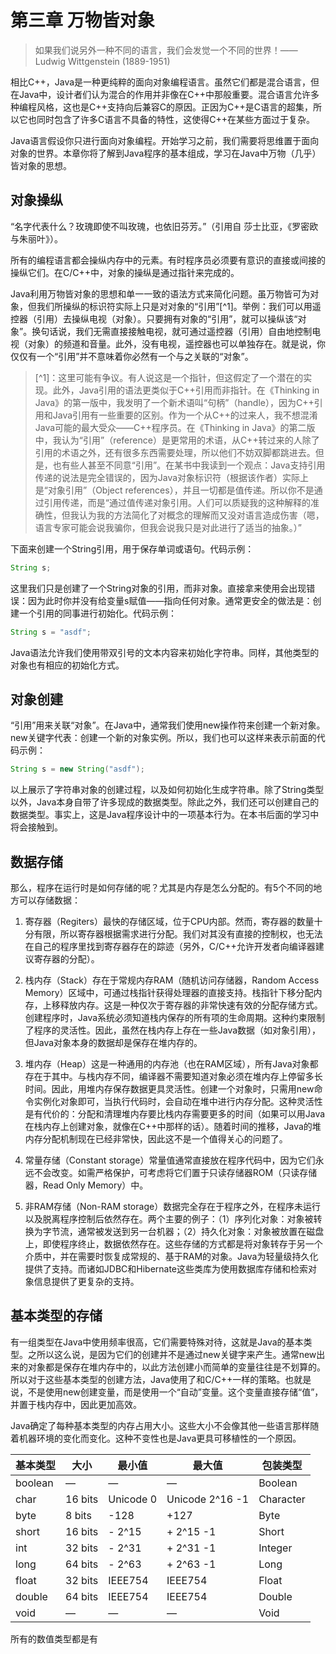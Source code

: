 # 第三章 万物皆对象

> 如果我们说另外一种不同的语言，我们会发觉一个不同的世界！——Ludwig Wittgenstein (1889-1951)

相比C++，Java是一种更纯粹的面向对象编程语言。虽然它们都是混合语言，但在Java中，设计者们认为混合的作用并非像在C++中那般重要。混合语言允许多种编程风格，这也是C++支持向后兼容C的原因。正因为C++是C语言的超集，所以它也同时包含了许多C语言不具备的特性，这使得C++在某些方面过于复杂。

Java语言假设你只进行面向对象编程。开始学习之前，我们需要将思维置于面向对象的世界。本章你将了解到Java程序的基本组成，学习在Java中万物（几乎）皆对象的思想。

## 对象操纵

“名字代表什么？玫瑰即使不叫玫瑰，也依旧芬芳。”（引用自 莎士比亚，《罗密欧与朱丽叶》）。

所有的编程语言都会操纵内存中的元素。有时程序员必须要有意识的直接或间接的操纵它们。在C/C++中，对象的操纵是通过指针来完成的。

Java利用万物皆对象的思想和单一一致的语法方式来简化问题。虽万物皆可为对象，但我们所操纵的标识符实际上只是对对象的“引用”[^1]。举例：我们可以用遥控器（引用）去操纵电视（对象）。只要拥有对象的“引用”，就可以操纵该“对象”。换句话说，我们无需直接接触电视，就可通过遥控器（引用）自由地控制电视（对象）的频道和音量。此外，没有电视，遥控器也可以单独存在。就是说，你仅仅有一个“引用”并不意味着你必然有一个与之关联的“对象”。

> [^1]：这里可能有争议。有人说这是一个指针，但这假定了一个潜在的实现。此外，Java引用的语法更类似于C++引用而非指针。在《Thinking in Java》的第一版中，我发明了一个新术语叫“句柄”（handle），因为C++引用和Java引用有一些重要的区别。作为一个从C++的过来人，我不想混淆Java可能的最大受众——C++程序员。在《Thinking in Java》的第二版中，我认为“引用”（reference）是更常用的术语，从C++转过来的人除了引用的术语之外，还有很多东西需要处理，所以他们不妨双脚都跳进去。但是，也有些人甚至不同意“引用”。在某书中我读到一个观点：Java支持引用传递的说法是完全错误的，因为Java对象标识符（根据该作者）实际上是“对象引用”（Object references），并且一切都是值传递。所以你不是通过引用传递，而是“通过值传递对象引用。人们可以质疑我的这种解释的准确性，但我认为我的方法简化了对概念的理解而又没对语言造成伤害（嗯，语言专家可能会说我骗你，但我会说我只是对此进行了适当的抽象。）”

下面来创建一个String引用，用于保存单词或语句。代码示例：

```java
String s;
```

这里我们只是创建了一个String对象的引用，而非对象。直接拿来使用会出现错误：因为此时你并没有给变量s赋值——指向任何对象。通常更安全的做法是：创建一个引用的同事进行初始化。代码示例：

```java
String s = "asdf";
```

Java语法允许我们使用带双引号的文本内容来初始化字符串。同样，其他类型的对象也有相应的初始化方式。

## 对象创建

“引用”用来关联“对象”。在Java中，通常我们使用new操作符来创建一个新对象。new关键字代表：创建一个新的对象实例。所以，我们也可以这样来表示前面的代码示例：

```java
String s = new String("asdf");
```

以上展示了字符串对象的创建过程，以及如何初始化生成字符串。除了String类型以外，Java本身自带了许多现成的数据类型。除此之外，我们还可以创建自己的数据类型。事实上，这是Java程序设计中的一项基本行为。在本书后面的学习中将会接触到。

## 数据存储

那么，程序在运行时是如何存储的呢？尤其是内存是怎么分配的。有5个不同的地方可以存储数据：

1. 寄存器（Regiters）最快的存储区域，位于CPU内部。然而，寄存器的数量十分有限，所以寄存器根据需求进行分配。我们对其没有直接的控制权，也无法在自己的程序里找到寄存器存在的踪迹（另外，C/C++允许开发者向编译器建议寄存器的分配）。

2. 栈内存（Stack）存在于常规内存RAM（随机访问存储器，Random Access Memory）区域中，可通过栈指针获得处理器的直接支持。栈指针下移分配内存，上移释放内存。这是一种仅次于寄存器的非常快速有效的分配存储方式。创建程序时，Java系统必须知道栈内保存的所有项的生命周期。这种约束限制了程序的灵活性。因此，虽然在栈内存上存在一些Java数据（如对象引用），但Java对象本身的数据却是保存在堆内存的。

3. 堆内存（Heap）这是一种通用的内存池（也在RAM区域），所有Java对象都存在于其中。与栈内存不同，编译器不需要知道对象必须在堆内存上停留多长时间。因此，用堆内存保存数据更具灵活性。创建一个对象时，只需用new命令实例化对象即可，当执行代码时，会自动在堆中进行内存分配。这种灵活性是有代价的：分配和清理堆内存要比栈内存需要更多的时间（如果可以用Java在栈内存上创建对象，就像在C++中那样的话）。随着时间的推移，Java的堆内存分配机制现在已经非常快，因此这不是一个值得关心的问题了。

4. 常量存储（Constant storage）常量值通常直接放在程序代码中，因为它们永远不会改变。如需严格保护，可考虑将它们置于只读存储器ROM（只读存储器，Read Only Memory）中。

5. 非RAM存储（Non-RAM storage）数据完全存在于程序之外，在程序未运行以及脱离程序控制后依然存在。两个主要的例子：（1）序列化对象：对象被转换为字节流，通常被发送到另一台机器；（2）持久化对象：对象被放置在磁盘上，即使程序终止，数据依然存在。这些存储的方式都是将对象转存于另一个介质中，并在需要时恢复成常规的、基于RAM的对象。Java为轻量级持久化提供了支持。而诸如JDBC和Hibernate这些类库为使用数据库存储和检索对象信息提供了更复杂的支持。

## 基本类型的存储

有一组类型在Java中使用频率很高，它们需要特殊对待，这就是Java的基本类型。之所以这么说，是因为它们的创建并不是通过new关键字来产生。通常new出来的对象都是保存在堆内存中的，以此方法创建小而简单的变量往往是不划算的。所以对于这些基本类型的创建方法，Java使用了和C/C++一样的策略。也就是说，不是使用new创建变量，而是使用一个“自动”变量。这个变量直接存储“值”，并置于栈内存中，因此更加高效。

Java确定了每种基本类型的内存占用大小。这些大小不会像其他一些语言那样随着机器环境的变化而变化。这种不变性也是Java更具可移植性的一个原因。

基本类型|大小|最小值|最大值|包装类型
--- | --- | --- | --- | ---
boolean | — | — | — | Boolean
char | 16 bits | Unicode 0 | Unicode 2^16 -1 | Character
byte | 8 bits | -128 | +127 | Byte
short | 16 bits | - 2^15 | + 2^15 -1 | Short
int | 32 bits | - 2^31 | + 2^31 -1 | Integer
long | 64 bits | - 2^63 | + 2^63 -1 | Long
float | 32 bits | IEEE754 | IEEE754 | Float
double | 64 bits | IEEE754 | IEEE754 | Double
void | — | — | — | Void

所有的数值类型都是有
